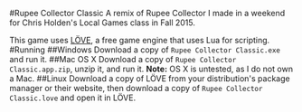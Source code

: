 #Rupee Collector Classic
A remix of Rupee Collector I made in a weekend for Chris Holden's Local Games class in Fall 2015. 

This game uses [LÖVE](https://love2d.org/), a free game engine that uses Lua for scripting.
#Running
##Windows
Download a copy of `Rupee Collector Classic.exe` and run it.
##Mac OS X
Download a copy of `Rupee Collector Classic.app.zip`, unzip it, and run it.
**Note:** OS X is untested, as I do not own a Mac.
##Linux
Download a copy of LÖVE from your distribution's package manager or their website, then download a copy of `Rupee Collector Classic.love` and open it in LÖVE.
